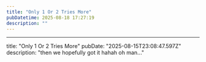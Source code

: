 ```yaml
---
title: "Only 1 Or 2 Tries More"
pubDatetime: 2025-08-18 17:27:19
description: ""
---
```

---
title: "Only 1 Or 2 Tries More"
pubDate: "2025-08-15T23:08:47.597Z"
description: "then we hopefully got it hahah oh man..."
